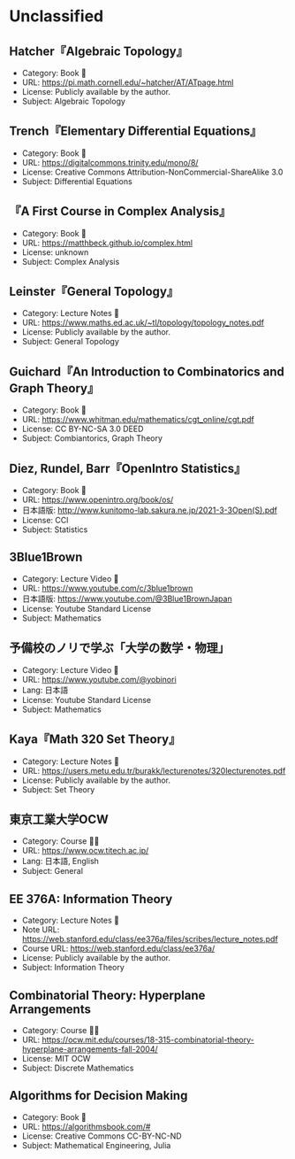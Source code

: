 # Unclassified

## Hatcher『Algebraic Topology』

* Category: Book 📖
* URL: <https://pi.math.cornell.edu/~hatcher/AT/ATpage.html>
* License: Publicly available by the author.
* Subject: Algebraic Topology

## Trench『Elementary Differential Equations』

* Category: Book 📖
* URL: <https://digitalcommons.trinity.edu/mono/8/>
* License: Creative Commons Attribution-NonCommercial-ShareAlike 3.0
* Subject: Differential Equations

## 『A First Course in Complex Analysis』

* Category: Book 📖
* URL: <https://matthbeck.github.io/complex.html>
* License: unknown
* Subject: Complex Analysis

## Leinster『General Topology』

* Category: Lecture Notes 📝
* URL: <https://www.maths.ed.ac.uk/~tl/topology/topology_notes.pdf>
* License: Publicly available by the author.
* Subject: General Topology

## Guichard『An Introduction to Combinatorics and Graph Theory』

* Category: Book 📖
* URL: <https://www.whitman.edu/mathematics/cgt_online/cgt.pdf>
* License: CC BY-NC-SA 3.0 DEED
* Subject: Combiantorics, Graph Theory

## Diez, Rundel, Barr『OpenIntro Statistics』

* Category: Book 📖
* URL: <https://www.openintro.org/book/os/>
* 日本語版: <http://www.kunitomo-lab.sakura.ne.jp/2021-3-3Open(S).pdf>
* License: CCl
* Subject: Statistics

## 3Blue1Brown

* Category: Lecture Video 🎥
* URL: <https://www.youtube.com/c/3blue1brown>
* 日本語版: <https://www.youtube.com/@3Blue1BrownJapan>
* License: Youtube Standard License
* Subject: Mathematics

## 予備校のノリで学ぶ「大学の数学・物理」

* Category: Lecture Video 🎥
* URL: <https://www.youtube.com/@yobinori>
* Lang: 日本語
* License: Youtube Standard License
* Subject: Mathematics

## Kaya『Math 320 Set Theory』

* Category: Lecture Notes 📝
* URL: <https://users.metu.edu.tr/burakk/lecturenotes/320lecturenotes.pdf>
* License: Publicly available by the author.
* Subject: Set Theory

## 東京工業大学OCW

* Category: Course 🧑‍🏫
* URL: <https://www.ocw.titech.ac.jp/>
* Lang: 日本語, English
* Subject: General

## EE 376A: Information Theory

* Category: Lecture Notes 📝
* Note URL: <https://web.stanford.edu/class/ee376a/files/scribes/lecture_notes.pdf>
* Course URL: <https://web.stanford.edu/class/ee376a/>
* License: Publicly available by the author.
* Subject: Information Theory

## Combinatorial Theory: Hyperplane Arrangements

* Category: Course 🧑‍🏫
* URL: <https://ocw.mit.edu/courses/18-315-combinatorial-theory-hyperplane-arrangements-fall-2004/>
* License: MIT OCW
* Subject: Discrete Mathematics

## Algorithms for Decision Making

* Category: Book 📖
* URL: <https://algorithmsbook.com/#>
* License: Creative Commons CC-BY-NC-ND
* Subject: Mathematical Engineering, Julia
